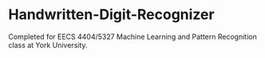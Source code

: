 # Handwritten-Digit-Recognizer
Completed for EECS 4404/5327 Machine Learning and Pattern Recognition class at York University.
